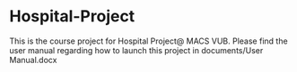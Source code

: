 # Hospital-Project
This is the course project for Hospital Project@ MACS VUB. 
Please find the user manual regarding how to launch this project in documents/User Manual.docx
